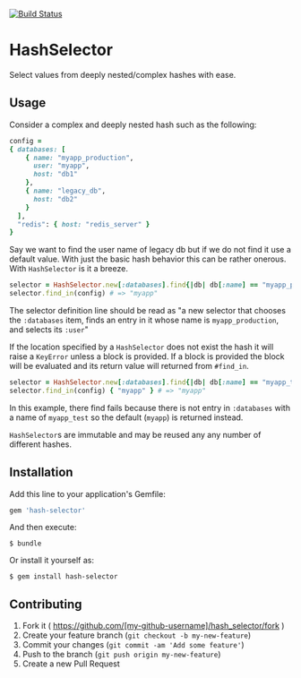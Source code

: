 [![Build Status](https://travis-ci.org/pezra/hash-selector.svg)](https://travis-ci.org/pezra/hash-selector)

# HashSelector

Select values from deeply nested/complex hashes with ease.

## Usage

Consider a complex and deeply nested hash such as the following:

```ruby
config =
{ databases: [
    { name: "myapp_production",
      user: "myapp",
      host: "db1"
    },
    { name: "legacy_db",
      host: "db2"
    }
  ],
  "redis": { host: "redis_server" }
}
```

Say we want to find the user name of legacy db but if we do not find it use a default value. With just the basic hash behavior this can be rather onerous. With `HashSelector` is it a breeze.

```ruby
selector = HashSelector.new[:databases].find{|db| db[:name] == "myapp_production"}[:user]
selector.find_in(config) # => "myapp"
```
The selector definition line should be read as "a new selector that chooses the `:databases` item, finds an entry in it whose name is `myapp_production`, and selects its `:user`"

If the location specified by a `HashSelector` does not exist the hash it will raise a `KeyError` unless a block is provided. If a block is provided the block will be evaluated and its return value will returned from `#find_in`.

```ruby
selector = HashSelector.new[:databases].find{|db| db[:name] == "myapp_test"}[:user]
selector.find_in(config) { "myapp" } # => "myapp"
```

In this example, there find fails because there is not entry in `:databases` with a name of `myapp_test` so the default (`myapp`) is returned instead.

`HashSelector`s are immutable and may be reused any any number of different hashes.

## Installation

Add this line to your application's Gemfile:

```ruby
gem 'hash-selector'
```

And then execute:

    $ bundle

Or install it yourself as:

    $ gem install hash-selector



## Contributing

1. Fork it ( https://github.com/[my-github-username]/hash_selector/fork )
2. Create your feature branch (`git checkout -b my-new-feature`)
3. Commit your changes (`git commit -am 'Add some feature'`)
4. Push to the branch (`git push origin my-new-feature`)
5. Create a new Pull Request
